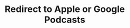 ---
title: Redirect to Apple or Google Podcasts
redirect_from:
- /078r/
- /zadnja/
redirect_to: https://pod.fo/e/1892ab
---